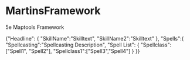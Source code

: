# MartinsFramework
5e Maptools Framework

{"Headline":
    {
    "SkillName":"Skilltext",
    "SkillName2":"Skilltext"
    },
"Spells":{
    "Spellcasting":"Spellcasting Description",
    "Spell List":
    {
        "Spellclass":["Spell1", "Spell2"],
        "Spellclass1":["Spell3","Spell4"]
    }
}}

